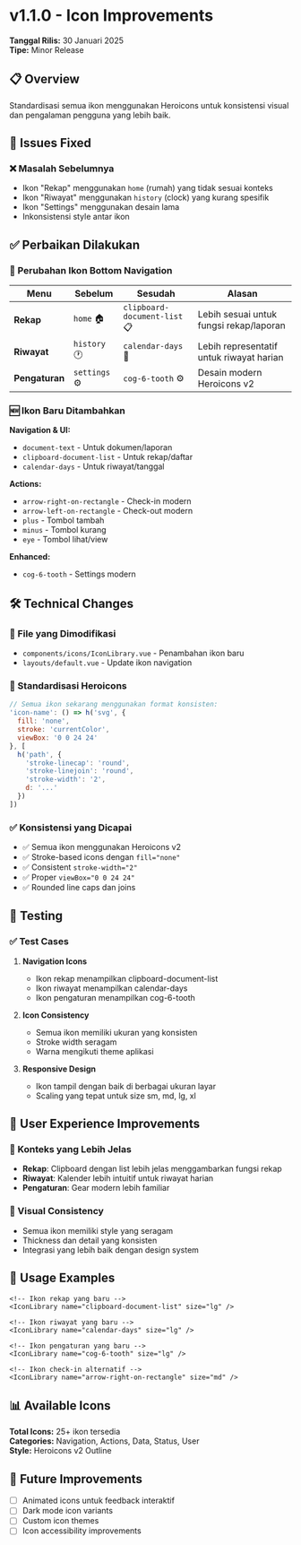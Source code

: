 # v1.1.0 - Icon Improvements

**Tanggal Rilis:** 30 Januari 2025  
**Tipe:** Minor Release  

## 📋 Overview

Standardisasi semua ikon menggunakan Heroicons untuk konsistensi visual dan pengalaman pengguna yang lebih baik.

## 🎯 Issues Fixed

### ❌ Masalah Sebelumnya
- Ikon "Rekap" menggunakan `home` (rumah) yang tidak sesuai konteks
- Ikon "Riwayat" menggunakan `history` (clock) yang kurang spesifik
- Ikon "Settings" menggunakan desain lama
- Inkonsistensi style antar ikon

## ✅ Perbaikan Dilakukan

### 🔄 Perubahan Ikon Bottom Navigation

| Menu | Sebelum | Sesudah | Alasan |
|------|---------|---------|--------|
| **Rekap** | `home` 🏠 | `clipboard-document-list` 📋 | Lebih sesuai untuk fungsi rekap/laporan |
| **Riwayat** | `history` 🕐 | `calendar-days` 📅 | Lebih representatif untuk riwayat harian |
| **Pengaturan** | `settings` ⚙️ | `cog-6-tooth` ⚙️ | Desain modern Heroicons v2 |

### 🆕 Ikon Baru Ditambahkan

**Navigation & UI:**
- `document-text` - Untuk dokumen/laporan
- `clipboard-document-list` - Untuk rekap/daftar
- `calendar-days` - Untuk riwayat/tanggal

**Actions:**
- `arrow-right-on-rectangle` - Check-in modern
- `arrow-left-on-rectangle` - Check-out modern
- `plus` - Tombol tambah
- `minus` - Tombol kurang
- `eye` - Tombol lihat/view

**Enhanced:**
- `cog-6-tooth` - Settings modern

## 🛠️ Technical Changes

### 📁 File yang Dimodifikasi
- `components/icons/IconLibrary.vue` - Penambahan ikon baru
- `layouts/default.vue` - Update ikon navigation

### 🎨 Standardisasi Heroicons
```javascript
// Semua ikon sekarang menggunakan format konsisten:
'icon-name': () => h('svg', { 
  fill: 'none', 
  stroke: 'currentColor', 
  viewBox: '0 0 24 24' 
}, [
  h('path', { 
    'stroke-linecap': 'round', 
    'stroke-linejoin': 'round', 
    'stroke-width': '2', 
    d: '...' 
  })
])
```

### ✅ Konsistensi yang Dicapai
- ✅ Semua ikon menggunakan Heroicons v2
- ✅ Stroke-based icons dengan `fill="none"`
- ✅ Consistent `stroke-width="2"`
- ✅ Proper `viewBox="0 0 24 24"`
- ✅ Rounded line caps dan joins

## 🧪 Testing

### ✅ Test Cases
1. **Navigation Icons**
   - Ikon rekap menampilkan clipboard-document-list
   - Ikon riwayat menampilkan calendar-days
   - Ikon pengaturan menampilkan cog-6-tooth

2. **Icon Consistency**
   - Semua ikon memiliki ukuran yang konsisten
   - Stroke width seragam
   - Warna mengikuti theme aplikasi

3. **Responsive Design**
   - Ikon tampil dengan baik di berbagai ukuran layar
   - Scaling yang tepat untuk size sm, md, lg, xl

## 📱 User Experience Improvements

### 🎯 Konteks yang Lebih Jelas
- **Rekap**: Clipboard dengan list lebih jelas menggambarkan fungsi rekap
- **Riwayat**: Kalender lebih intuitif untuk riwayat harian
- **Pengaturan**: Gear modern lebih familiar

### 🎨 Visual Consistency
- Semua ikon memiliki style yang seragam
- Thickness dan detail yang konsisten
- Integrasi yang lebih baik dengan design system

## 🔧 Usage Examples

```vue
<!-- Ikon rekap yang baru -->
<IconLibrary name="clipboard-document-list" size="lg" />

<!-- Ikon riwayat yang baru -->
<IconLibrary name="calendar-days" size="lg" />

<!-- Ikon pengaturan yang baru -->
<IconLibrary name="cog-6-tooth" size="lg" />

<!-- Ikon check-in alternatif -->
<IconLibrary name="arrow-right-on-rectangle" size="md" />
```

## 📊 Available Icons

**Total Icons:** 25+ ikon tersedia  
**Categories:** Navigation, Actions, Data, Status, User  
**Style:** Heroicons v2 Outline  

## 🔮 Future Improvements

- [ ] Animated icons untuk feedback interaktif
- [ ] Dark mode icon variants
- [ ] Custom icon themes
- [ ] Icon accessibility improvements
